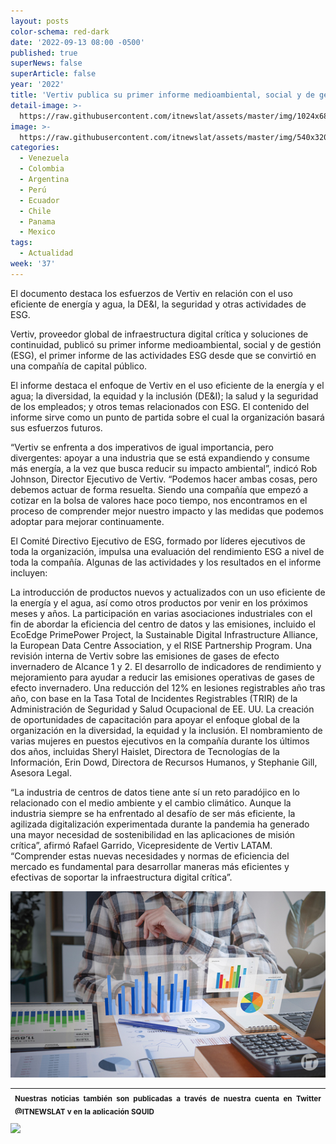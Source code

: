 ```yaml
---
layout: posts
color-schema: red-dark
date: '2022-09-13 08:00 -0500'
published: true
superNews: false
superArticle: false
year: '2022'
title: 'Vertiv publica su primer informe medioambiental, social y de gestión'
detail-image: >-
  https://raw.githubusercontent.com/itnewslat/assets/master/img/1024x680/reporte-g.jpg
image: >-
  https://raw.githubusercontent.com/itnewslat/assets/master/img/540x320/reporte-p.jpg
categories:
  - Venezuela
  - Colombia
  - Argentina
  - Perú
  - Ecuador
  - Chile
  - Panama
  - Mexico
tags:
  - Actualidad
week: '37'
---
```

El documento destaca los esfuerzos de Vertiv en relación con el uso eficiente de energía y agua, la DE&I, la seguridad y otras actividades de ESG.

Vertiv, proveedor global de infraestructura digital crítica y soluciones de continuidad, publicó su primer informe medioambiental, social y de gestión (ESG), el primer informe de las actividades ESG desde que se convirtió en una compañía de capital público. 

El informe destaca el enfoque de Vertiv en el uso eficiente de la energía y el agua; la diversidad, la equidad y la inclusión (DE&I); la salud y la seguridad de los empleados; y otros temas relacionados con ESG. El contenido del informe sirve como un punto de partida sobre el cual la organización basará sus esfuerzos futuros. 

“Vertiv se enfrenta a dos imperativos de igual importancia, pero divergentes: apoyar a una industria que se está expandiendo y consume más energía, a la vez que busca reducir su impacto ambiental”, indicó Rob Johnson, Director Ejecutivo de Vertiv. “Podemos hacer ambas cosas, pero debemos actuar de forma resuelta. Siendo una compañía que empezó a cotizar en la bolsa de valores hace poco tiempo, nos encontramos en el proceso de comprender mejor nuestro impacto y las medidas que podemos adoptar para mejorar continuamente. 

El Comité Directivo Ejecutivo de ESG, formado por líderes ejecutivos de toda la organización, impulsa una evaluación del rendimiento ESG a nivel de toda la compañía. Algunas de las actividades y los resultados en el informe incluyen:

La introducción de productos nuevos y actualizados con un uso eficiente de la energía y el agua, así como otros productos por venir en los próximos meses y años.
La participación en varias asociaciones industriales con el fin de abordar la eficiencia del centro de datos y las emisiones, incluido el EcoEdge PrimePower Project, la Sustainable Digital Infrastructure Alliance, la European Data Centre Association, y el RISE Partnership Program.
Una revisión interna de Vertiv sobre las emisiones de gases de efecto invernadero de Alcance 1 y 2.
El desarrollo de indicadores de rendimiento y mejoramiento para ayudar a reducir las emisiones operativas de gases de efecto invernadero.
Una reducción del 12% en lesiones registrables año tras año, con base en la Tasa Total de Incidentes Registrables (TRIR) de la Administración de Seguridad y Salud Ocupacional de EE. UU.
La creación de oportunidades de capacitación para apoyar el enfoque global de la organización en la diversidad, la equidad y la inclusión.
El nombramiento de varias mujeres en puestos ejecutivos en la compañía durante los últimos dos años, incluidas Sheryl Haislet, Directora de Tecnologías de la Información, Erin Dowd, Directora de Recursos Humanos, y Stephanie Gill, Asesora Legal.

“La industria de centros de datos tiene ante sí un reto paradójico en lo relacionado con el medio ambiente y el cambio climático. Aunque la industria siempre se ha enfrentado al desafío de ser más eficiente, la agilizada digitalización experimentada durante la pandemia ha generado una mayor necesidad de sostenibilidad en las aplicaciones de misión crítica”, afirmó Rafael Garrido, Vicepresidente de Vertiv LATAM. “Comprender estas nuevas necesidades y normas de eficiencia del mercado es fundamental para desarrollar maneras más eficientes y efectivas de soportar la infraestructura digital crítica”. 

![](https://raw.githubusercontent.com/itnewslat/assets/master/img/540x320/reporte-p.jpg)

<table style="height: 42px;" width="569">
<tbody>
<tr>
<td style="text-align: justify;"><sub><strong>Nuestras noticias también son publicadas a través de nuestra cuenta en Twitter <a href="https://twitter.com/itnewslat?lang=es">@ITNEWSLAT</a> y en la aplicación <a href="https://squidapp.co/en/">SQUID</a></strong></sub></td>
</tr>
</tbody>
</table>

<img src="https://tracker.metricool.com/c3po.jpg?hash=56f88a41e39ab42c063cc51676587a04"/>